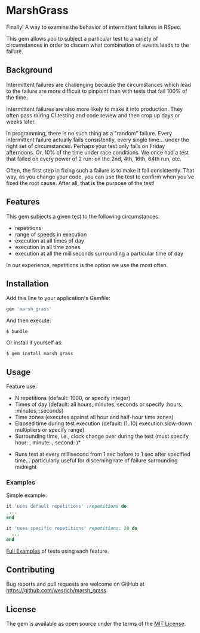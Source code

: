 # MarshGrass

Finally! A way to examine the behavior of intermittent failures in RSpec.

This gem allows you to subject a particular test to a variety of circumstances in order to discern what combination of events leads to the failure.

## Background

Intermittent failures are challenging because the circumstances which lead to the failure are more difficult to pinpoint than with tests that fail 100% of the time.

Intermittent failures are also more likely to make it into production. They often pass during CI testing and code review and then crop up days or weeks later.

In programming, there is no such thing as a "random" failure. Every intermittent failure actually fails consistently, every single time... under the right set of circumstances. Perhaps your test only fails on Friday afternoons. Or, 10% of the time under race conditions. We once had a test that failed on every power of 2 run: on the 2nd, 4th, 16th, 64th run, etc.

Often, the first step in fixing such a failure is to make it fail consistently. That way, as you change your code, you can use the test to confirm when you've fixed the root cause. After all, that is the purpose of the test!

## Features
This gem subjects a given test to the following circumstances:
- repetitions
- range of speeds in execution
- execution at all times of day
- execution in all time zones
- execution at all the milliseconds surrounding a particular time of day

In our experience, repetitions is the option we use the most often.

## Installation

Add this line to your application's Gemfile:

```ruby
gem 'marsh_grass'
```

And then execute:

    $ bundle

Or install it yourself as:

    $ gem install marsh_grass

## Usage
Feature use:
- N repetitions (default: 1000, or specify integer)
- Times of day (default: all hours, minutes, seconds or specify :hours, :minutes, :seconds)
- Time zones (executes against all hour and half-hour time zones)
- Elapsed time during test execution (default: (1..10) execution slow-down multipliers or specify range)
- Surrounding time, i.e., clock change over during the test (must specify hour: <integer>, minute: <integer>, second: <integer>)*

* Runs test at every millisecond from 1 sec before to 1 sec after specified time... particularly useful for discerning rate of failure surrounding midnight

### Examples
Simple example:
```ruby
it 'uses default repetitions' :repetitions do
 ...
end

it 'uses specific repetitions' repetitions: 20 do
  ...
end
```
[Full Examples](./spec/marsh_grass_spec.rb) of tests using each feature.

## Contributing

Bug reports and pull requests are welcome on GitHub at https://github.com/wesrich/marsh_grass.

## License

The gem is available as open source under the terms of the [MIT License](http://opensource.org/licenses/MIT).
